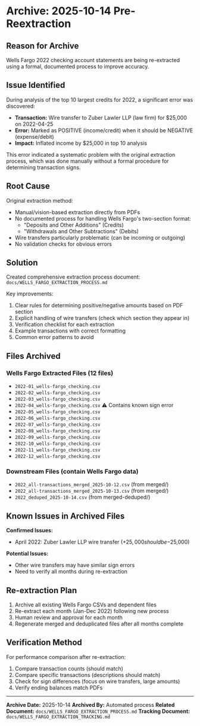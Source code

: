 # Archive: 2025-10-14 Pre-Reextraction

## Reason for Archive

Wells Fargo 2022 checking account statements are being re-extracted using a formal, documented process to improve accuracy.

## Issue Identified

During analysis of the top 10 largest credits for 2022, a significant error was discovered:
- **Transaction:** Wire transfer to Zuber Lawler LLP (law firm) for $25,000 on 2022-04-25
- **Error:** Marked as POSITIVE (income/credit) when it should be NEGATIVE (expense/debit)
- **Impact:** Inflated income by $25,000 in top 10 analysis

This error indicated a systematic problem with the original extraction process, which was done manually without a formal procedure for determining transaction signs.

## Root Cause

Original extraction method:
- Manual/vision-based extraction directly from PDFs
- No documented process for handling Wells Fargo's two-section format:
  - "Deposits and Other Additions" (Credits)
  - "Withdrawals and Other Subtractions" (Debits)
- Wire transfers particularly problematic (can be incoming or outgoing)
- No validation checks for obvious errors

## Solution

Created comprehensive extraction process document: `docs/WELLS_FARGO_EXTRACTION_PROCESS.md`

Key improvements:
1. Clear rules for determining positive/negative amounts based on PDF section
2. Explicit handling of wire transfers (check which section they appear in)
3. Verification checklist for each extraction
4. Example transactions with correct formatting
5. Common error patterns to avoid

## Files Archived

### Wells Fargo Extracted Files (12 files)
- `2022-01_wells-fargo_checking.csv`
- `2022-02_wells-fargo_checking.csv`
- `2022-03_wells-fargo_checking.csv`
- `2022-04_wells-fargo_checking.csv` ⚠️ Contains known sign error
- `2022-05_wells-fargo_checking.csv`
- `2022-06_wells-fargo_checking.csv`
- `2022-07_wells-fargo_checking.csv`
- `2022-08_wells-fargo_checking.csv`
- `2022-09_wells-fargo_checking.csv`
- `2022-10_wells-fargo_checking.csv`
- `2022-11_wells-fargo_checking.csv`
- `2022-12_wells-fargo_checking.csv`

### Downstream Files (contain Wells Fargo data)
- `2022_all-transactions_merged_2025-10-12.csv` (from merged/)
- `2022_all-transactions_merged_2025-10-13.csv` (from merged/)
- `2022_deduped_2025-10-14.csv` (from merged-deduped/)

## Known Issues in Archived Files

**Confirmed Issues:**
- April 2022: Zuber Lawler LLP wire transfer (+$25,000 should be -$25,000)

**Potential Issues:**
- Other wire transfers may have similar sign errors
- Need to verify all months during re-extraction

## Re-extraction Plan

1. Archive all existing Wells Fargo CSVs and dependent files
2. Re-extract each month (Jan-Dec 2022) following new process
3. Human review and approval for each month
4. Regenerate merged and deduplicated files after all months complete

## Verification Method

For performance comparison after re-extraction:
1. Compare transaction counts (should match)
2. Compare specific transactions (descriptions should match)
3. Check for sign differences (focus on wire transfers, large amounts)
4. Verify ending balances match PDFs

---

**Archive Date:** 2025-10-14
**Archived By:** Automated process
**Related Document:** `docs/WELLS_FARGO_EXTRACTION_PROCESS.md`
**Tracking Document:** `docs/WELLS_FARGO_EXTRACTION_TRACKING.md`
